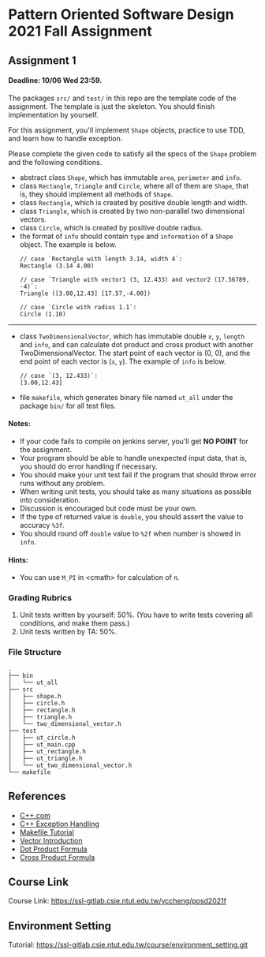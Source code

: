 # Pattern Oriented Software Design 2021 Fall Assignment

## Assignment 1
#### Deadline: 10/06 Wed 23:59.

The packages `src/` and `test/` in this repo are the template code of the 
assignment.
The template is just the skeleton.
You should finish implementation by yourself.

For this assignment, you'll implement `Shape` objects, practice to use TDD, and
learn how to handle exception.

Please complete the given code to satisfy all the specs of the `Shape` problem 
and the following conditions.

- abstract class `Shape`, which has immutable `area`, `perimeter` and `info`.
- class `Rectangle`, `Triangle` and `Circle`, where all of them are `Shape`, 
that is, they should implement all methods of `Shape`.
- class `Rectangle`, which is created by positive double length and width.
- class `Triangle`, which is created by two non-parallel two dimensional 
vectors.
- class `Circle`, which is created by positive double radius.
- the format of `info` should contain `type` and `information` of a `Shape` 
object. The example is below.
  ```
  // case `Rectangle with length 3.14, width 4`: 
  Rectangle (3.14 4.00)
  
  // case `Triangle with vector1 (3, 12.433) and vector2 (17.56789, -4)`: 
  Triangle ([3.00,12.43] [17.57,-4.00])

  // case `Circle with radius 1.1`:
  Circle (1.10)
  ```
---
- class `TwoDimensionalVector`, which has immutable double `x`, `y`, `length` 
and `info`, and can calculate dot product and cross product with another 
TwoDimensionalVector. The start point of each vector is (0, 0), and the end 
point of each vector is (`x`, `y`). The example of `info` is below.
  ```
  // case `(3, 12.433)`:
  [3.00,12.43]
  ```
- file `makefile`, which generates binary file named `ut_all` under the package 
`bin/` for all test files.

#### Notes:
- If your code fails to compile on jenkins server, you'll get **NO POINT** for
the assignment.
- Your program should be able to handle unexpected input data, that is, you
should do error handling if necessary.
- You should make your unit test fail if the program that should throw error
runs without any problem.
- When writing unit tests, you should take as many situations as possible into
consideration.
- Discussion is encouraged but code must be your own.
- If the type of returned value is `double`, you should assert the value to 
accuracy `%3f`.
- You should round off `double` value to `%2f` when number is showed in `info`.

#### Hints:
- You can use `M_PI` in \<cmath> for calculation of `π`.

### Grading Rubrics
1. Unit tests written by yourself: 50%. (You have to write tests covering all 
conditions, and make them pass.)
2. Unit tests written by TA: 50%.

### File Structure
```
.
├── bin
│   └── ut_all
├── src
│   ├── shape.h
│   ├── circle.h
│   ├── rectangle.h
│   ├── triangle.h
│   └── two_dimensional_vector.h
├── test
│   ├── ut_circle.h
│   ├── ut_main.cpp
│   ├── ut_rectangle.h
│   ├── ut_triangle.h
│   └── ut_two_dimensional_vector.h
└── makefile
```


## References
- [C++.com](http://www.cplusplus.com/reference/)
- [C++ Exception Handling](https://www.tutorialspoint.com/cplusplus/cpp_exceptions_handling.htm)
- [Makefile Tutorial](https://ssl-gitlab.csie.ntut.edu.tw/course/makefile_tutorial)
- [Vector Introduction](https://mathinsight.org/cross_product_formula)
- [Dot Product Formula](https://mathinsight.org/dot_product_formula_components)
- [Cross Product Formula](https://mathinsight.org/cross_product_formula)

## Course Link
Course Link: https://ssl-gitlab.csie.ntut.edu.tw/yccheng/posd2021f

## Environment Setting
Tutorial: https://ssl-gitlab.csie.ntut.edu.tw/course/environment_setting.git